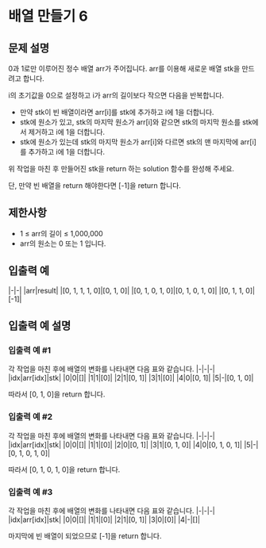 # 배열 만들기 6

## 문제 설명
0과 1로만 이루어진 정수 배열 arr가 주어집니다. arr를 이용해 새로운 배열 stk을 만드려고 합니다.

i의 초기값을 0으로 설정하고 i가 arr의 길이보다 작으면 다음을 반복합니다.
- 만약 stk이 빈 배열이라면 arr[i]를 stk에 추가하고 i에 1을 더합니다.
- stk에 원소가 있고, stk의 마지막 원소가 arr[i]와 같으면 stk의 마지막 원소를 stk에서 제거하고 i에 1을 더합니다.
- stk에 원소가 있는데 stk의 마지막 원소가 arr[i]와 다르면 stk의 맨 마지막에 arr[i]를 추가하고 i에 1을 더합니다.

위 작업을 마친 후 만들어진 stk을 return 하는 solution 함수를 완성해 주세요.

단, 만약 빈 배열을 return 해야한다면 [-1]을 return 합니다.

## 제한사항
- 1 ≤ arr의 길이 ≤ 1,000,000
- arr의 원소는 0 또는 1 입니다.

## 입출력 예
|-|-|
|arr|result|
|[0, 1, 1, 1, 0]|[0, 1, 0]|
|[0, 1, 0, 1, 0]|[0, 1, 0, 1, 0]|
|[0, 1, 1, 0]|[-1]|

## 입출력 예 설명

### 입출력 예 #1
각 작업을 마친 후에 배열의 변화를 나타내면 다음 표와 같습니다.
|-|-|-|
|idx|arr[idx]|stk|
|0|0|[]|
|1|1|[0]|
|2|1|[0, 1]|
|3|1|[0]|
|4|0|[0, 1]|
|5|-|[0, 1, 0]|

따라서 [0, 1, 0]을 return 합니다.

### 입출력 예 #2
각 작업을 마친 후에 배열의 변화를 나타내면 다음 표와 같습니다.
|-|-|-|
|idx|arr[idx]|stk|
|0|0|[]|
|1|1|[0]|
|2|0|[0, 1]|
|3|1|[0, 1, 0]|
|4|0|[0, 1, 0, 1]|
|5|-|[0, 1, 0, 1, 0]|

따라서 [0, 1, 0, 1, 0]을 return 합니다.

### 입출력 예 #3
각 작업을 마친 후에 배열의 변화를 나타내면 다음 표와 같습니다.
|-|-|-|
|idx|arr[idx]|stk|
|0|0|[]|
|1|1|[0]|
|2|1|[0, 1]|
|3|0|[0]|
|4|-|[]|

마지막에 빈 배열이 되었으므로 [-1]을 return 합니다.